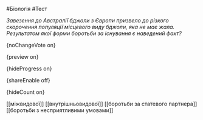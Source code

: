 #Біологія #Тест

*Завезення до Австралії бджоли з Європи призвело до різкого скорочення популяції місцевого виду бджоли, яка не має жала. Результатом якої форми боротьби за існування є наведений факт?*

{noChangeVote on}

{preview on}

{hideProgress on}

{shareEnable off}

{hideCount on}

[[міжвидової]]
[[внутрішньовидової]]
[[боротьби за статевого партнера]]
[[боротьби з несприятливими умовами]]
